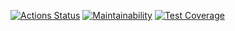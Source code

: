 [![Actions Status](https://github.com/vancomm/backend-project-lvl3/workflows/hexlet-check/badge.svg)](https://github.com/vancomm/backend-project-lvl3/actions)
[![Maintainability](https://api.codeclimate.com/v1/badges/fcbf31564afbe72f8ab3/maintainability)](https://codeclimate.com/github/vancomm/backend-project-lvl3/maintainability)
[![Test Coverage](https://api.codeclimate.com/v1/badges/fcbf31564afbe72f8ab3/test_coverage)](https://codeclimate.com/github/vancomm/backend-project-lvl3/test_coverage)